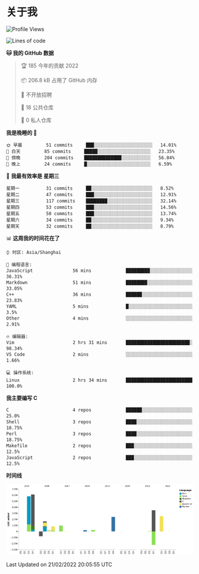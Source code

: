 # 关于我

<!--START_SECTION:waka-->
![Profile Views](http://img.shields.io/badge/%E4%B8%AA%E4%BA%BA%E5%B0%81%E9%9D%A2%E8%A7%82%E7%9C%8B%E6%AC%A1%E6%95%B0-19-blue)

![Lines of code](https://img.shields.io/badge/%E4%BB%8E%E3%80%8C%E4%BD%A0%E5%A5%BD%E4%B8%96%E7%95%8C%E3%80%8D%E6%88%91%E5%B7%B2%E7%BB%8F%E5%86%99%E4%BA%86-22%20Thousand%20%E8%A1%8C%E4%BB%A3%E7%A0%81-blue)

**🐱 我的 GitHub 数据** 

> 🏆 185 今年的贡献 2022
 > 
> 📦 206.8 kB 占用了 GitHub 内存 
 > 
> 🚫 不开放招聘
 > 
> 📜 18 公共仓库 
 > 
> 🔑 0 私人仓库  
 > 
**我是晚睡的 🦉** 

```text
🌞 早晨         51 commits     ███░░░░░░░░░░░░░░░░░░░░░░   14.01% 
🌆 白天         85 commits     █████░░░░░░░░░░░░░░░░░░░░   23.35% 
🌃 傍晚         204 commits    ██████████████░░░░░░░░░░░   56.04% 
🌙 晚上         24 commits     █░░░░░░░░░░░░░░░░░░░░░░░░   6.59%

```
📅 **我最有效率是 星期三** 

```text
星期一          31 commits     ██░░░░░░░░░░░░░░░░░░░░░░░   8.52% 
星期二          47 commits     ███░░░░░░░░░░░░░░░░░░░░░░   12.91% 
星期三          117 commits    ████████░░░░░░░░░░░░░░░░░   32.14% 
星期四          53 commits     ███░░░░░░░░░░░░░░░░░░░░░░   14.56% 
星期五          50 commits     ███░░░░░░░░░░░░░░░░░░░░░░   13.74% 
星期六          34 commits     ██░░░░░░░░░░░░░░░░░░░░░░░   9.34% 
星期天          32 commits     ██░░░░░░░░░░░░░░░░░░░░░░░   8.79%

```


📊 **这周我的时间花在了** 

```text
⌚︎ 时区: Asia/Shanghai

💬 编程语言: 
JavaScript               56 mins             █████████░░░░░░░░░░░░░░░░   36.31% 
Markdown                 51 mins             ████████░░░░░░░░░░░░░░░░░   33.05% 
C++                      36 mins             ██████░░░░░░░░░░░░░░░░░░░   23.83% 
YAML                     5 mins              █░░░░░░░░░░░░░░░░░░░░░░░░   3.5% 
Other                    4 mins              ░░░░░░░░░░░░░░░░░░░░░░░░░   2.91%

🔥 编辑器: 
Vim                      2 hrs 31 mins       ████████████████████████░   98.34% 
VS Code                  2 mins              ░░░░░░░░░░░░░░░░░░░░░░░░░   1.66%

💻 操作系统: 
Linux                    2 hrs 34 mins       █████████████████████████   100.0%

```

**我主要编写 C** 

```text
C                        4 repos             ██████░░░░░░░░░░░░░░░░░░░   25.0% 
Shell                    3 repos             ████░░░░░░░░░░░░░░░░░░░░░   18.75% 
Perl                     3 repos             ████░░░░░░░░░░░░░░░░░░░░░   18.75% 
Makefile                 2 repos             ███░░░░░░░░░░░░░░░░░░░░░░   12.5% 
JavaScript               2 repos             ███░░░░░░░░░░░░░░░░░░░░░░   12.5%

```


**时间线**

![Chart not found](https://raw.githubusercontent.com/Arondight/Arondight/master/charts/bar_graph.png) 


 Last Updated on 21/02/2022 20:05:55 UTC
<!--END_SECTION:waka-->
